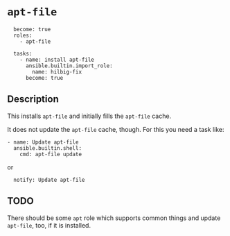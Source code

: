 # `apt-file`

```
  become: true
  roles:
    - apt-file
```

```
  tasks:
    - name: install apt-file
      ansible.builtin.import_role:
        name: hilbig-fix
      become: true
```


## Description

This installs `apt-file` and initially fills the `apt-file` cache.

It does not update the `apt-file` cache, though.  For this you need a task like:

```
- name: Update apt-file
  ansible.builtin.shell:
    cmd: apt-file update
```

or

```
  notify: Update apt-file
```


## TODO

There should be some `apt` role which supports common things and update `apt-file`, too, if it is installed.

